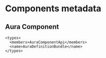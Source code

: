 # Components metadata

## Aura Component
```
<types>
  <members>AuraComponentApi</members>
  <name>AuraDefinitionBundle</name>
</types>
```
